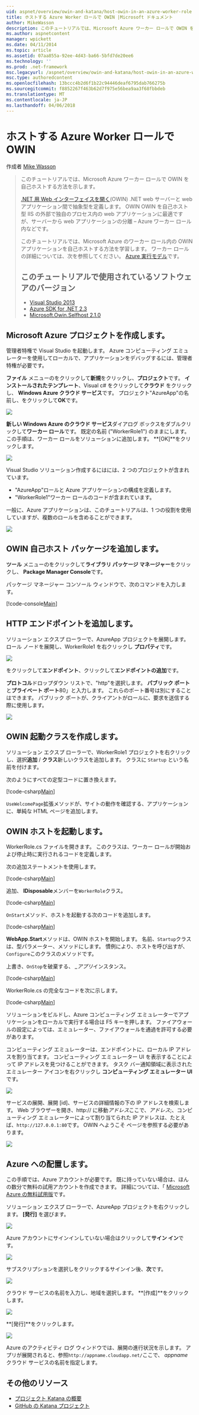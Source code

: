```yaml
---
uid: aspnet/overview/owin-and-katana/host-owin-in-an-azure-worker-role
title: ホストする Azure Worker ロールで OWIN |Microsoft ドキュメント
author: MikeWasson
description: このチュートリアルでは、Microsoft Azure ワーカー ロールで OWIN を自己ホストする方法を示します。 Open Web Interface の .NET (OWIN) では、.NET の web サーバー間の抽象化を定義しています.
ms.author: aspnetcontent
manager: wpickett
ms.date: 04/11/2014
ms.topic: article
ms.assetid: 07aa855a-92ee-4d43-ba66-5bfd7de20ee6
ms.technology: ''
ms.prod: .net-framework
msc.legacyurl: /aspnet/overview/owin-and-katana/host-owin-in-an-azure-worker-role
msc.type: authoredcontent
ms.openlocfilehash: 13bccc4b2d6f1b22c94446deaf6795dab766275b
ms.sourcegitcommit: f8852267f463b62d7f975e56bea9aa3f68fbbdeb
ms.translationtype: MT
ms.contentlocale: ja-JP
ms.lasthandoff: 04/06/2018
---
```

<a name="host-owin-in-an-azure-worker-role"></a>ホストする Azure Worker ロールで OWIN
====================
作成者 [Mike Wasson](https://github.com/MikeWasson)

> このチュートリアルでは、Microsoft Azure ワーカー ロールで OWIN を自己ホストする方法を示します。
> 
> [.NET 用 Web インターフェイスを開く](http://owin.org/)(OWIN) .NET web サーバーと web アプリケーション間で抽象型を定義します。 OWIN OWIN を自己ホスト型 IIS の外部で独自のプロセス内の web アプリケーションに最適ですが、サーバーから web アプリケーションの分離 – Azure ワーカー ロール内などです。
> 
> このチュートリアルでは、Microsoft Azure のワーカー ロール内の OWIN アプリケーションを自己ホストする方法を学習します。 ワーカー ロールの詳細については、次を参照してください。 [Azure 実行モデル](https://azure.microsoft.com/documentation/articles/fundamentals-application-models/#CloudServices)です。
> 
> ## <a name="software-versions-used-in-the-tutorial"></a>このチュートリアルで使用されているソフトウェアのバージョン
> 
> 
> - [Visual Studio 2013](https://www.microsoft.com/visualstudio/eng/2013-downloads)
> - [Azure SDK for .NET 2.3](https://azure.microsoft.com/downloads/)
> - [Microsoft.Owin.Selfhost 2.1.0](http://www.nuget.org/packages/Microsoft.Owin.SelfHost/2.1.0)


## <a name="create-a-microsoft-azure-project"></a>Microsoft Azure プロジェクトを作成します。

管理者特権で Visual Studio を起動します。 Azure コンピューティング エミュレーターを使用してローカルで、アプリケーションをデバッグするには、管理者特権が必要です。

**ファイル** メニューのをクリックして**新規**をクリックし、**プロジェクト**です。 **インストールされたテンプレート**、Visual c# をクリックして**クラウド** をクリックし、 **Windows Azure クラウド サービス**です。 プロジェクト"AzureApp"の名前し、をクリックして**OK**です。

[![](host-owin-in-an-azure-worker-role/_static/image2.png)](host-owin-in-an-azure-worker-role/_static/image1.png)

**新しい Windows Azure のクラウド サービス**ダイアログ ボックスをダブルクリックして**ワーカー ロール**です。 既定の名前 ("WorkerRole1") のままにします。 この手順は、ワーカー ロールをソリューションに追加します。 **[OK]**をクリックします。

[![](host-owin-in-an-azure-worker-role/_static/image4.png)](host-owin-in-an-azure-worker-role/_static/image3.png)

Visual Studio ソリューション作成するにはには、2 つのプロジェクトが含まれています。

- &quot;AzureApp&quot;ロールと Azure アプリケーションの構成を定義します。
- &quot;WorkerRole1&quot;ワーカー ロールのコードが含まれています。

一般に、Azure アプリケーションは、このチュートリアルは、1 つの役割を使用していますが、複数のロールを含めることができます。

![](host-owin-in-an-azure-worker-role/_static/image5.png)

## <a name="add-the-owin-self-host-packages"></a>OWIN 自己ホスト パッケージを追加します。

**ツール** メニューのをクリックして**ライブラリ パッケージ マネージャー**をクリックし、 **Package Manager Console**です。

パッケージ マネージャー コンソール ウィンドウで、次のコマンドを入力します。

[!code-console[Main](host-owin-in-an-azure-worker-role/samples/sample1.cmd)]

## <a name="add-an-http-endpoint"></a>HTTP エンドポイントを追加します。

ソリューション エクスプ ローラーで、AzureApp プロジェクトを展開します。 ロール ノードを展開し、WorkerRole1 を右クリックし **プロパティ**です。

![](host-owin-in-an-azure-worker-role/_static/image6.png)

をクリックして**エンドポイント**、クリックして**エンドポイントの追加**です。

**プロトコル**ドロップダウン リストで、"http"を選択します。 **パブリック ポート**と**プライベート ポート**80」と入力します。 これらのポート番号は別にすることはできます。 パブリック ポートが、クライアントがロールに、要求を送信する際に使用します。

[![](host-owin-in-an-azure-worker-role/_static/image8.png)](host-owin-in-an-azure-worker-role/_static/image7.png)

## <a name="create-the-owin-startup-class"></a>OWIN 起動クラスを作成します。

ソリューション エクスプ ローラーで、WorkerRole1 プロジェクトを右クリックし、選択**追加** / **クラス**新しいクラスを追加します。 クラスに `Startup` という名前を付けます。

次のようにすべての定型コードに置き換えます。

[!code-csharp[Main](host-owin-in-an-azure-worker-role/samples/sample2.cs)]

`UseWelcomePage`拡張メソッドが、サイトの動作を確認する、アプリケーションに、単純な HTML ページを追加します。

## <a name="start-the-owin-host"></a>OWIN ホストを起動します。

WorkerRole.cs ファイルを開きます。 このクラスは、ワーカー ロールが開始および停止時に実行されるコードを定義します。

次の追加ステートメントを使用します。

[!code-csharp[Main](host-owin-in-an-azure-worker-role/samples/sample3.cs)]

追加、 **IDisposable**メンバーを`WorkerRole`クラス。

[!code-csharp[Main](host-owin-in-an-azure-worker-role/samples/sample4.cs)]

`OnStart`メソッド、ホストを起動する次のコードを追加します。

[!code-csharp[Main](host-owin-in-an-azure-worker-role/samples/sample5.cs?highlight=5)]

**WebApp.Start**メソッドは、OWIN ホストを開始します。 名前、`Startup`クラスは、型パラメーター、メソッドにします。 慣例により、ホストを呼び出すが、`Configure`このクラスのメソッドです。

上書き、`OnStop`を破棄する、 *\_アプリ*インスタンス。

[!code-csharp[Main](host-owin-in-an-azure-worker-role/samples/sample6.cs)]

WorkerRole.cs の完全なコードを次に示します。

[!code-csharp[Main](host-owin-in-an-azure-worker-role/samples/sample7.cs)]

ソリューションをビルドし、Azure コンピューティング エミュレーターでアプリケーションをローカルで実行する場合は F5 キーを押します。 ファイアウォールの設定によっては、エミュレーター、ファイアウォールを通過を許可する必要があります。

コンピューティング エミュレーターは、エンドポイントに、ローカル IP アドレスを割り当てます。 コンピューティング エミュレーター UI を表示することによって IP アドレスを見つけることができます。 タスク バー通知領域に表示されたエミュレーター アイコンを右クリックし  **コンピューティング エミュレーター UI**です。

[![](host-owin-in-an-azure-worker-role/_static/image10.png)](host-owin-in-an-azure-worker-role/_static/image9.png)

サービスの展開、展開 [id]、サービスの詳細情報の下の IP アドレスを検索します。 Web ブラウザーを開き、http:// に移動<em>アドレス</em>ここで、<em>アドレス</em>;、コンピューティング エミュレーターによって割り当てられた IP アドレスは、たとえば、`http://127.0.0.1:80`です。 OWIN へようこそ ページを参照する必要があります。

![](host-owin-in-an-azure-worker-role/_static/image11.png)

## <a name="deploy-to-azure"></a>Azure への配置します。

この手順では、Azure アカウントが必要です。 既に持っていない場合は、ほんの数分で無料の試用アカウントを作成できます。 詳細については、「 [Microsoft Azure の無料試用版](https://azure.microsoft.com/pricing/free-trial/?WT.mc_id=A261C142F)です。

ソリューション エクスプ ローラーで、AzureApp プロジェクトを右クリックします。 **[発行]** を選びます。

![](host-owin-in-an-azure-worker-role/_static/image12.png)

Azure アカウントにサインインしていない場合はクリックして**サイン イン**です。

[![](host-owin-in-an-azure-worker-role/_static/image14.png)](host-owin-in-an-azure-worker-role/_static/image13.png)

サブスクリプションを選択しをクリックするサインイン後、**次**です。

[![](host-owin-in-an-azure-worker-role/_static/image16.png)](host-owin-in-an-azure-worker-role/_static/image15.png)

クラウド サービスの名前を入力し、地域を選択します。 **[作成]**をクリックします。

![](host-owin-in-an-azure-worker-role/_static/image17.png)

**[発行]**をクリックします。

[![](host-owin-in-an-azure-worker-role/_static/image19.png)](host-owin-in-an-azure-worker-role/_static/image18.png)

Azure のアクティビティ ログ ウィンドウでは、展開の進行状況を示します。 アプリが展開されると、参照`http://appname.cloudapp.net/`ここで、 *appname*クラウド サービスの名前を指定します。

## <a name="additional-resources"></a>その他のリソース

- [プロジェクト Katana の概要](an-overview-of-project-katana.md)
- [GitHub の Katana プロジェクト](https://github.com/aspnet/AspNetKatana/)
